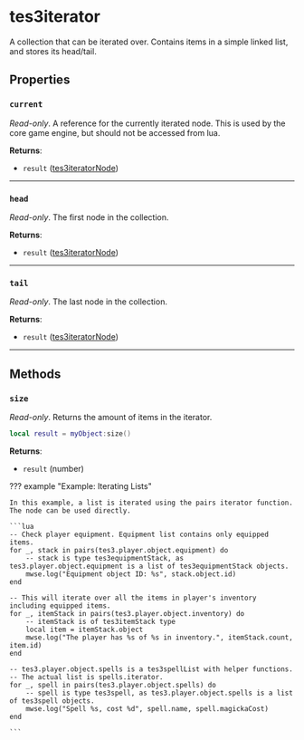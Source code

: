 # tes3iterator
<div class="search_terms" style="display: none">tes3iterator, iterator</div>

<!---
	This file is autogenerated. Do not edit this file manually. Your changes will be ignored.
	More information: https://github.com/MWSE/MWSE/tree/master/docs
-->

A collection that can be iterated over. Contains items in a simple linked list, and stores its head/tail.

## Properties

### `current`
<div class="search_terms" style="display: none">current</div>

*Read-only*. A reference for the currently iterated node. This is used by the core game engine, but should not be accessed from lua.

**Returns**:

* `result` ([tes3iteratorNode](../../types/tes3iteratorNode))

***

### `head`
<div class="search_terms" style="display: none">head</div>

*Read-only*. The first node in the collection.

**Returns**:

* `result` ([tes3iteratorNode](../../types/tes3iteratorNode))

***

### `tail`
<div class="search_terms" style="display: none">tail</div>

*Read-only*. The last node in the collection.

**Returns**:

* `result` ([tes3iteratorNode](../../types/tes3iteratorNode))

***

## Methods

### `size`
<div class="search_terms" style="display: none">size</div>

*Read-only*. Returns the amount of items in the iterator.

```lua
local result = myObject:size()
```

**Returns**:

* `result` (number)

??? example "Example: Iterating Lists"

	In this example, a list is iterated using the pairs iterator function. The node can be used directly.

	```lua
	-- Check player equipment. Equipment list contains only equipped items.
	for _, stack in pairs(tes3.player.object.equipment) do
		-- stack is type tes3equipmentStack, as tes3.player.object.equipment is a list of tes3equipmentStack objects.
		mwse.log("Equipment object ID: %s", stack.object.id)
	end
	
	-- This will iterate over all the items in player's inventory including equipped items.
	for _, itemStack in pairs(tes3.player.object.inventory) do
		-- itemStack is of tes3itemStack type
		local item = itemStack.object
		mwse.log("The player has %s of %s in inventory.", itemStack.count, item.id)
	end
	
	-- tes3.player.object.spells is a tes3spellList with helper functions.
	-- The actual list is spells.iterator.
	for _, spell in pairs(tes3.player.object.spells) do
		-- spell is type tes3spell, as tes3.player.object.spells is a list of tes3spell objects.
		mwse.log("Spell %s, cost %d", spell.name, spell.magickaCost)
	end

	```

